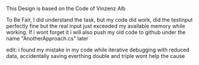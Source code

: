 This Design is based on the Code of Vinzenz Alb

To Be Fair, I did understand the task, but my code did work, did the testinput perfectly fine but the real input just exceeded my available memory while working. If i wont forget it i will also push my old code to github under the name "AnotherApproach.cs" later

edit: i found my mistake in my code while iterative debugging with reduced data, accidentally saving everthing double and triple wont help the cause